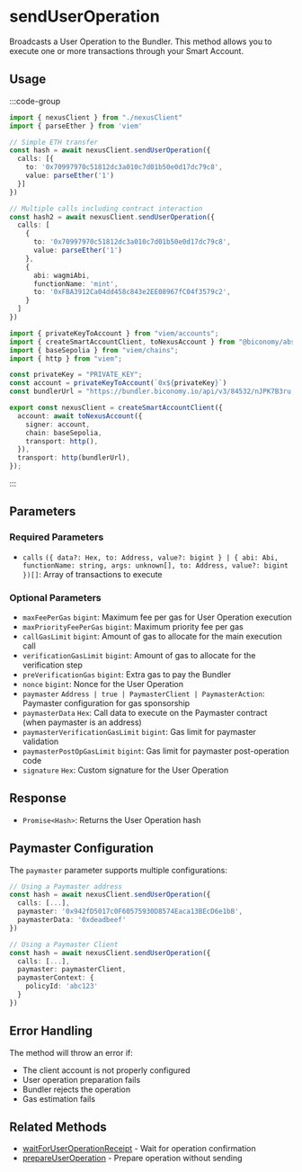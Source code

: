 # sendUserOperation

Broadcasts a User Operation to the Bundler. This method allows you to execute one or more transactions through your Smart Account.

## Usage

:::code-group

```typescript [example.ts]
import { nexusClient } from "./nexusClient"
import { parseEther } from 'viem'

// Simple ETH transfer
const hash = await nexusClient.sendUserOperation({
  calls: [{
    to: '0x70997970c51812dc3a010c7d01b50e0d17dc79c8',
    value: parseEther('1')
  }]
})

// Multiple calls including contract interaction
const hash2 = await nexusClient.sendUserOperation({
  calls: [
    { 
      to: '0x70997970c51812dc3a010c7d01b50e0d17dc79c8', 
      value: parseEther('1') 
    }, 
    { 
      abi: wagmiAbi, 
      functionName: 'mint', 
      to: '0xFBA3912Ca04dd458c843e2EE08967fC04f3579c2', 
    }
  ] 
})
```
```typescript [nexusClient.ts] filename="nexusClient.ts"
import { privateKeyToAccount } from "viem/accounts";
import { createSmartAccountClient, toNexusAccount } from "@biconomy/abstractjs";
import { baseSepolia } from "viem/chains"; 
import { http } from "viem"; 

const privateKey = "PRIVATE_KEY";
const account = privateKeyToAccount(`0x${privateKey}`)
const bundlerUrl = "https://bundler.biconomy.io/api/v3/84532/nJPK7B3ru.dd7f7861-190d-41bd-af80-6877f74b8f44"; 

export const nexusClient = createSmartAccountClient({ 
  account: await toNexusAccount({ 
    signer: account, 
    chain: baseSepolia,
    transport: http(),
  }),
  transport: http(bundlerUrl),
});
```

:::

## Parameters

### Required Parameters
- `calls` `({ data?: Hex, to: Address, value?: bigint } | { abi: Abi, functionName: string, args: unknown[], to: Address, value?: bigint })[]`: Array of transactions to execute

### Optional Parameters
- `maxFeePerGas` `bigint`: Maximum fee per gas for User Operation execution
- `maxPriorityFeePerGas` `bigint`: Maximum priority fee per gas
- `callGasLimit` `bigint`: Amount of gas to allocate for the main execution call
- `verificationGasLimit` `bigint`: Amount of gas to allocate for the verification step
- `preVerificationGas` `bigint`: Extra gas to pay the Bundler
- `nonce` `bigint`: Nonce for the User Operation
- `paymaster` `Address | true | PaymasterClient | PaymasterAction`: Paymaster configuration for gas sponsorship
- `paymasterData` `Hex`: Call data to execute on the Paymaster contract (when paymaster is an address)
- `paymasterVerificationGasLimit` `bigint`: Gas limit for paymaster validation
- `paymasterPostOpGasLimit` `bigint`: Gas limit for paymaster post-operation code
- `signature` `Hex`: Custom signature for the User Operation

## Response

- `Promise<Hash>`: Returns the User Operation hash

## Paymaster Configuration

The `paymaster` parameter supports multiple configurations:

```typescript
// Using a Paymaster address
const hash = await nexusClient.sendUserOperation({
  calls: [...],
  paymaster: '0x942fD5017c0F60575930D8574Eaca13BEcD6e1bB',
  paymasterData: '0xdeadbeef'
})

// Using a Paymaster Client
const hash = await nexusClient.sendUserOperation({
  calls: [...],
  paymaster: paymasterClient,
  paymasterContext: {
    policyId: 'abc123'
  }
})
```

## Error Handling

The method will throw an error if:
- The client account is not properly configured
- User operation preparation fails
- Bundler rejects the operation
- Gas estimation fails

## Related Methods

- [waitForUserOperationReceipt](./waitForUserOperationReceipt.md) - Wait for operation confirmation
- [prepareUserOperation](./prepareUserOperation.md) - Prepare operation without sending 